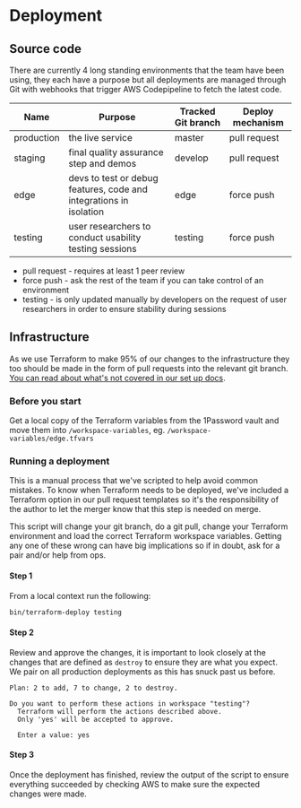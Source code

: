 # Deployment

## Source code

There are currently 4 long standing environments that the team have been using, they each have a purpose but all deployments are managed through Git with webhooks that trigger AWS Codepipeline to fetch the latest code.

| Name           | Purpose                                                             | Tracked Git branch | Deploy mechanism    |
| -------------- | ------------------------------------------------------------------- | ------------------ | -------------       |
| production     | the live service                                                    | master             | pull request        |
| staging        | final quality assurance step and demos                              | develop            | pull request        |
| edge           | devs to test or debug features, code and integrations in isolation  | edge               | force push          |
| testing        | user researchers to conduct usability testing sessions              | testing            | force push          |

- pull request - requires at least 1 peer review
- force push - ask the rest of the team if you can take control of an environment
- testing - is only updated manually by developers on the request of user researchers in order to ensure stability during sessions

## Infrastructure

As we use Terraform to make 95% of our changes to the infrastructure they too should be made in the form of pull requests into the relevant git branch. [You can read about what's not covered in our set up docs](../terraform/README.md).

### Before you start
Get a local copy of the Terraform variables from the 1Password vault and move them into `/workspace-variables`, eg. `/workspace-variables/edge.tfvars`

### Running a deployment
This is a manual process that we've scripted to help avoid common mistakes. To know when Terraform needs to be deployed, we've included a Terraform option in our pull request templates so it's the responsibility of the author to let the merger know that this step is needed on merge.

This script will change your git branch, do a git pull, change your Terraform environment and load the correct Terraform workspace variables. Getting any one of these wrong can have big implications so if in doubt, ask for a pair and/or help from ops.

#### Step 1
From a local context run the following:
```bash
bin/terraform-deploy testing
```

#### Step 2
Review and approve the changes, it is important to look closely at the changes that are defined as `destroy` to ensure they are what you expect. We pair on all production deployments as this has snuck past us before.
```
Plan: 2 to add, 7 to change, 2 to destroy.

Do you want to perform these actions in workspace "testing"?
  Terraform will perform the actions described above.
  Only 'yes' will be accepted to approve.

  Enter a value: yes
```

#### Step 3
Once the deployment has finished, review the output of the script to ensure everything succeeded by checking AWS to make sure the expected changes were made.

